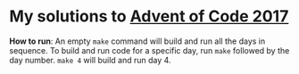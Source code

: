 # My solutions to [Advent of Code 2017](http://adventofcode.com/2017)

**How to run**: An empty `make` command will build and run all the days in sequence. To build and run code for a specific day, run `make` followed by the day number. `make 4` will build and run day 4.
